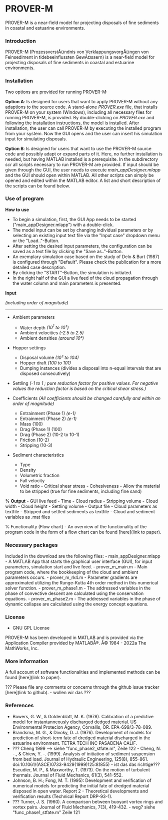 # PROVER-M
PROVER-M is a near-field model for projecting disposals of fine sediments in coastal and estuarine environments.

### Introduction

PROVER-M (ProzessverstÃ¤ndnis von VerklappungsvorgÃ¤ngen von Feinsediment in tidebeeinflussten GewÃ¤ssern) is a near-field model for projecting disposals of fine sediments in coastal and estuarine environments.

### Installation

Two options are provided for running PROVER-M:

**Option A**: Is designed for users that want to apply PROVER-M without any adaptions to the source code. A stand-alone _PROVER.exe_ file, that installs PROVER-M on your system (Windows), including all necessary files for running PROVER-M, is provided. By double-clicking on _PROVER.exe_ and following the installation instructions, the model is installed. After installation, the user can call PROVER-M by executing the installed program from your system. Now the GUI opens and the user can insert his simulation input for simulating disposals.

**Option B**: Is designed for users that want to use the PROVER-M source code and possibly adapt or expand parts of it. Here, no further installation is needed, but having MATLAB installed is a prerequisite. In the subdirectory _scr_ all scripts necessary to run PROVER-M are provided. If input should be given through the GUI, the user needs to execute _main_appDesigner.mlapp_ and the GUI should open within MATLAB. All other scripts can simply be opened and edited within the MATLAB editor. A list and short description of the scripts can be found below.

### Use of program

**How to use**
* To begin a simulation, first, the GUI App needs to be started ("main_appDesigner.mlapp") with a double-click. 
* The model input can be set by changing individual parameters or by selecting an existing input text file via the "Input case" dropdown menu or the "Load.."-Button.
* After setting the desired input parameters, the configuration can be saved as a text file by clicking the "Save as.."-Button. 
* An exemplary simulation case based on the study of Delo & Burt (1987) is configured through "Default". Please check the publication for a more detailed case description.
* By clicking the "START"-Button, the simulation is initiated.
* In the right half of the GUI a live feed of the cloud propagation through the water column and main parameters is presented.

**Input**

*(including order of magnitude)*

---

- Ambient parameters
	- Water depth 			*(10<sup>1</sup> to 10²)*
	- Ambient velocities		*(-2.5 to 2.5)*
	- Ambient densities		*(around 10³)*
	
- Hopper settings
	- Disposal volume		*(10² to 104)*
	- Hopper draft			*(100 to 101)*
	- Dumping instances (divides a disposal into n-equal intervals that are disposed consecutively)
	
- Settling			*(-1 to 1 ; pure reduction factor for positive values. For negative values the reduction factor is based on the critical shear stress.)*

- Coefficients *(All coefficients should be changed carefully and within an order of magnitude)*
	- Entrainment 	(Phase 1)	*(e-1)*
	- Entrainment 	(Phase 2)	*(e-1)*
	- Mass				(100)
	- Drag 		(Phase 1)	(100)
	- Drag 		(Phase 2)	(10-2 to 10-1)
	- Friction			(10-2)
	- Stripping			(10-3)

- Sediment characteristics
	- Type
	- Density
	- Volumetric fraction
	- Fall velocity
	- Void ratio
		\- Critical shear stress
		\- Cohesiveness
		\- Allow the material to be stripped (true for fine sediments, including fine sand)

% **Output**
	\- GUI live feed
		\- Time
		\- Cloud radius
		\- Stripping volume
		\- Cloud width
		\- Cloud height
		\- Settling volume
	\- Output file
		\- Cloud parameters as textfile
		\- Stripped and settled sediments as textfile
		\- Cloud and sediment variables as .mat files



% Functionality (Flow chart)
	\- An overview of the functionality of the program code in the form of a flow chart can be found \[here](link to paper).

### Necessary packages

Included in the download are the following files:
	\- main_appDesigner.mlapp
		\- A MATLAB App that starts the graphical user interface (GUI), for input parameters, simulation start and live feed.
	\- prover_m_main.m
		\- Main program code, where the bookkeeping of the cloud and ambient parameters occurs.
	\- prover_m_rk4.m
		\- Parameter gradients are approximated utilizing the Runge-Kutta 4th order method in this numerical solver function.
	\- prover_m_phase1.m
		\- The addressed variables in the phase of convective descent are calculated using the conservation equations.
	\- prover_m_phase2.m
		\- The addressed variables in the phase of dynamic collapse are calculated using the energy concept equations. 

### License

* GNU GPL License

PROVER-M has been developed in MATLAB and is provided via the Application Compiler provided by MATLABÂ®. Â© 1984 - 2022a The MathWorks, Inc.

### More information

A full account of software functionalities and implemented methods can be found \[here](link to paper).

??? Please file any comments or concerns through the github issue tracker \[here](link to github).
	\- wollen wir das ???

### References

* Bowers, G. W., & Goldenblatt, M. K. (1978). Calibration of a predctive model for instantanneously discharged dedged material. US Environmental Protecion Agency, Corvallis, OR. EPA-699/3-78-089.
* Brandsma, M. G., & Divoky, D. J. (1976). Development of models for prediction of short-term fate of dredged material discharged in the estuarine environment. TETRA TECH INC PASADENA CALIF.
* ??? Cheng 1999 --> siehe "func_phase2_stfate.m", Zeile 122
  		\- Cheng, N. -., & Chiew, Y. -. (1999). Analysis of initiation of sediment suspension from bed load. Journal of Hydraulic Engineering, 125(8), 855-861. doi:10.1061/(ASCE)0733-9429(1999)125:8(855)			- ist das das richtige???
  Escudier, M. P., & Maxworthy, T. (1973). On the motion of turbulent thermals. Journal of Fluid Mechanics, 61(3), 541-552.
* Johnson, B. H.; Fong, M. T. (1995): Development and verification of numerical models for predicting the initial fate of dredged material disposed in open water. Report 2 - Theoretical developments and verification results (Technical Report DRP-93-1).
* ??? Turner, J. S. (1960). A comparison between buoyant vortex rings and vortex pairs. Journal of Fluid Mechanics, 7(3), 419-432.
  		\- weg? siehe "func_phase1_stfate.m" Zeile 121
  			
